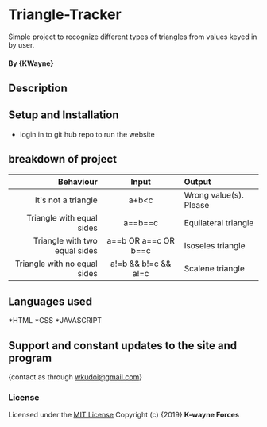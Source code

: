 # Triangle-Tracker
Simple project to recognize different types of triangles from values keyed in by user.
#### By **{KWayne}**
## Description
## Setup and Installation
* login in to git hub repo to run the website

## breakdown of project
|Behaviour                    |  Input              | Output                |
|----------------------------:|:-------------------:|:----------------------|
|It's not a triangle          |a+b<c                | Wrong value(s). Please 
|Triangle with equal sides    |a==b==c              | Equilateral triangle|
|Triangle with two equal sides| a==b OR a==c OR b==c| Isoseles triangle     |
|Triangle with no equal sides | a!=b && b!=c && a!=c| Scalene triangle      |



## Languages used
*HTML
*CSS
*JAVASCRIPT
## Support and constant updates to the site and program
{contact as through wkudoi@gmail.com}
### License
Licensed under the [MIT License](LICENSE)
Copyright (c) {2019} 
**K-wayne Forces**
